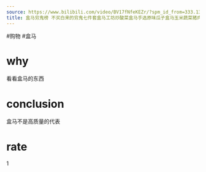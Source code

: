 ```yaml
---
source: https://www.bilibili.com/video/BV17fNfeKEZr/?spm_id_from=333.1387.favlist.content.click&vd_source=549bde2564979641a5f0adbcfa529b0a
title: 盒马穷鬼榜 不买白来的穷鬼七件套盒马工坊炒酸菜盒马手选原味瓜子盒马玉米蔬菜猪肉水饺冻颜密码椰子水一整只卤猪肘盒马日日鲜牛奶蔓越莓贝果
---
```


#购物 #盒马
# why
看看盒马的东西

# conclusion
盒马不是高质量的代表
# rate
1
